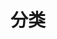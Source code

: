 ---
title: "分类"
description: "博客文章分类"
layout: "categories"
url: "/categories"
summary: "categories"
---